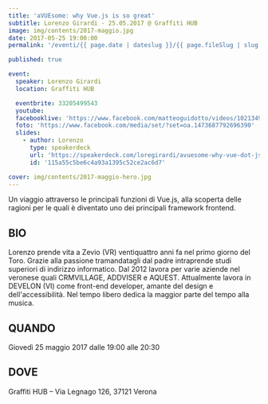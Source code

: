 ```yaml
---
title: 'aVUEsome: why Vue.js is so great'
subtitle: Lorenzo Girardi - 25.05.2017 @ Graffiti HUB
image: img/contents/2017-maggio.jpg
date: 2017-05-25 19:00:00
permalink: '/eventi/{{ page.date | dateslug }}/{{ page.fileSlug | slug }}/index.html'

published: true

event:
  speaker: Lorenzo Girardi
  location: Graffiti HUB

  eventbrite: 33205499543
  youtube:
  facebooklive: 'https://www.facebook.com/matteoguidotto/videos/10213490732766611/'
  foto: 'https://www.facebook.com/media/set/?set=oa.1473687792696390'
  slides:
    - author: Lorenzo
      type: speakerdeck
      url: 'https://speakerdeck.com/loregirardi/avuesome-why-vue-dot-js-is-so-great'
      id: '115a55c5be6c4a93a1395c52ce2ac6d7'

cover: img/contents/2017-maggio-hero.jpg
---
```


Un viaggio attraverso le principali funzioni di Vue.js, alla scoperta delle ragioni per le quali è diventato uno dei principali framework frontend.

## BIO

Lorenzo prende vita a Zevio (VR) ventiquattro anni fa nel primo giorno del Toro.
Grazie alla passione tramandatagli dal padre intraprende studi superiori di indirizzo informatico.
Dal 2012 lavora per varie aziende nel veronese quali CRMVILLAGE, ADDVISER e AQUEST.
Attualmente lavora in DEVELON (VI) come front-end developer, amante del design e dell'accessibilità.
Nel tempo libero dedica la maggior parte del tempo alla musica.

## QUANDO

Giovedì 25 maggio 2017 dalle 19:00 alle 20:30

## DOVE

Graffiti HUB – Via Legnago 126, 37121 Verona

